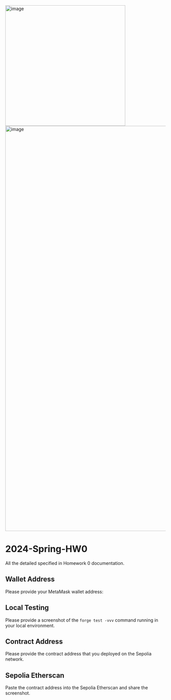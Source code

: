 <img width="377" alt="image" src="https://github.com/petercechung/2024-Spring-HW0/assets/160736149/35651db6-c4c9-453f-979f-5abaa2e1b81f">
<img width="1267" alt="image" src="https://github.com/petercechung/2024-Spring-HW0/assets/160736149/dcebc63c-aeba-422c-a372-c448d4eb2bf6">



# 2024-Spring-HW0

All the detailed specified in Homework 0 documentation.

## Wallet Address
Please provide your MetaMask wallet address:

## Local Testing
Please provide a screenshot of the `forge test -vvv` command running in your local environment.

## Contract Address
Please provide the contract address that you deployed on the Sepolia network.

## Sepolia Etherscan
Paste the contract address into the Sepolia Etherscan and share the screenshot.
